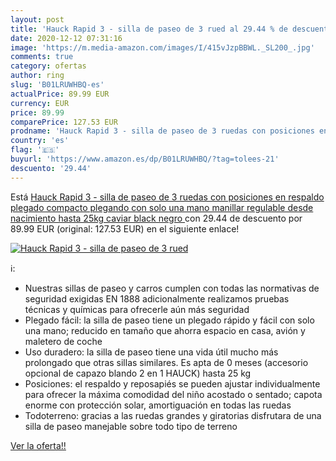 ```yaml
---
layout: post
title: 'Hauck Rapid 3 - silla de paseo de 3 rued al 29.44 % de descuento'
date: 2020-12-12 07:31:16
image: 'https://m.media-amazon.com/images/I/415vJzpBBWL._SL200_.jpg'
comments: true
category: ofertas
author: ring
slug: 'B01LRUWHBQ-es'
actualPrice: 89.99 EUR
currency: EUR
price: 89.99
comparePrice: 127.53 EUR
prodname: 'Hauck Rapid 3 - silla de paseo de 3 ruedas con posiciones en respaldo  plegado compacto  plegando con solo una mano  manillar regulable  desde nacimiento hasta 25kg  caviar black  negro '
country: 'es'
flag: '🇪🇸'
buyurl: 'https://www.amazon.es/dp/B01LRUWHBQ/?tag=tolees-21'
descuento: '29.44'
---
```


Está [Hauck Rapid 3 - silla de paseo de 3 ruedas con posiciones en respaldo  plegado compacto  plegando con solo una mano  manillar regulable  desde nacimiento hasta 25kg  caviar black  negro ](https://www.amazon.es/dp/B01LRUWHBQ/?tag=tolees-21) con 29.44 de descuento por 89.99 EUR (original: 127.53 EUR) en el siguiente enlace!

[![Hauck Rapid 3 - silla de paseo de 3 rued](https://m.media-amazon.com/images/I/415vJzpBBWL._SL200_.jpg)](https://www.amazon.es/dp/B01LRUWHBQ/?tag=tolees-21)

ℹ️:

- Nuestras sillas de paseo y carros cumplen con todas las normativas de seguridad exigidas EN 1888 adicionalmente realizamos pruebas técnicas y químicas para ofrecerle aún más seguridad
- Plegado fácil: la silla de paseo tiene un plegado rápido y fácil con solo una mano; reducido en tamaño que ahorra espacio en casa, avión y maletero de coche
- Uso duradero: la silla de paseo tiene una vida útil mucho más prolongado que otras sillas similares. Es apta de 0 meses (accesorio opcional de capazo blando 2 en 1 HAUCK) hasta 25 kg
- Posiciones: el respaldo y reposapiés se pueden ajustar individualmente para ofrecer la máxima comodidad del niño acostado o sentado; capota enorme con protección solar, amortiguación en todas las ruedas
- Todoterreno: gracias a las ruedas grandes y giratorias disfrutara de una silla de paseo manejable sobre todo tipo de terreno

[Ver la oferta!!](https://www.amazon.es/dp/B01LRUWHBQ/?tag=tolees-21)
